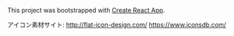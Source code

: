This project was bootstrapped with [Create React App](https://github.com/facebookincubator/create-react-app).

アイコン素材サイト:
    http://flat-icon-design.com/
    https://www.iconsdb.com/
